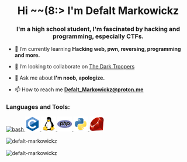 <h1 align="center">Hi ~~(8:> I'm Defalt Markowickz</h1>
<h3 align="center">I'm a high school student, I'm fascinated by hacking and programming, especially CTFs.</h3>

- 🌱 I’m currently learning **Hacking web, pwn, reversing, programming and more.**

- 👯 I’m looking to collaborate on [The Dark Troopers](https://github.com/The-Dark-Troopers)

- 💬 Ask me about **I'm noob, apologize.**

- 📫 How to reach me **Defalt_Markowickz@proton.me**

<h3 align="left">Languages and Tools:</h3>
<p align="left"> <a href="https://www.gnu.org/software/bash/" target="_blank" rel="noreferrer"> <img src="https://www.vectorlogo.zone/logos/gnu_bash/gnu_bash-icon.svg" alt="bash" width="40" height="40"/> </a> <a href="https://www.cprogramming.com/" target="_blank" rel="noreferrer"> <img src="https://raw.githubusercontent.com/devicons/devicon/master/icons/c/c-original.svg" alt="c" width="40" height="40"/> </a> <a href="https://www.linux.org/" target="_blank" rel="noreferrer"> <img src="https://raw.githubusercontent.com/devicons/devicon/master/icons/linux/linux-original.svg" alt="linux" width="40" height="40"/> </a> <a href="https://www.php.net" target="_blank" rel="noreferrer"> <img src="https://raw.githubusercontent.com/devicons/devicon/master/icons/php/php-original.svg" alt="php" width="40" height="40"/> </a> <a href="https://www.python.org" target="_blank" rel="noreferrer"> <img src="https://raw.githubusercontent.com/devicons/devicon/master/icons/python/python-original.svg" alt="python" width="40" height="40"/> </a> <a href="https://www.ruby-lang.org/en/" target="_blank" rel="noreferrer"> <img src="https://raw.githubusercontent.com/devicons/devicon/master/icons/ruby/ruby-original.svg" alt="ruby" width="40" height="40"/> </a> </p>

<p><img align="center" src="https://github-readme-stats.vercel.app/api/top-langs?username=defalt-markowickz&show_icons=true&locale=en&layout=compact" alt="defalt-markowickz" /></p>

<p><img align="center" src="https://github-readme-streak-stats.herokuapp.com/?user=defalt-markowickz&" alt="defalt-markowickz" /></p>
</center>
